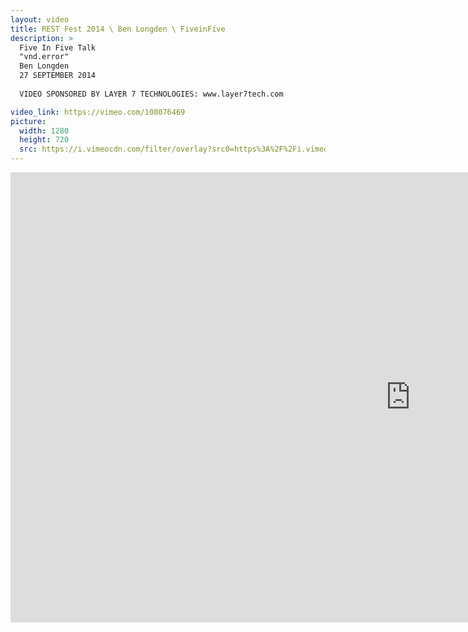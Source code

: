 ```yaml
---
layout: video
title: REST Fest 2014 \ Ben Longden \ FiveinFive
description: >
  Five In Five Talk
  "vnd.error"
  Ben Longden
  27 SEPTEMBER 2014
  
  VIDEO SPONSORED BY LAYER 7 TECHNOLOGIES: www.layer7tech.com

video_link: https://vimeo.com/108076469
picture:
  width: 1280
  height: 720
  src: https://i.vimeocdn.com/filter/overlay?src0=https%3A%2F%2Fi.vimeocdn.com%2Fvideo%2F491691083_1280x720.jpg&src1=http%3A%2F%2Ff.vimeocdn.com%2Fp%2Fimages%2Fcrawler_play.png
---
```

<iframe src="https://player.vimeo.com/video/108076469?title=0&byline=0&portrait=0&badge=0&autopause=0&player_id=0" width="1280" height="720" frameborder="0" title="REST Fest 2014 \ Ben Longden \ FiveinFive" webkitallowfullscreen mozallowfullscreen allowfullscreen></iframe>